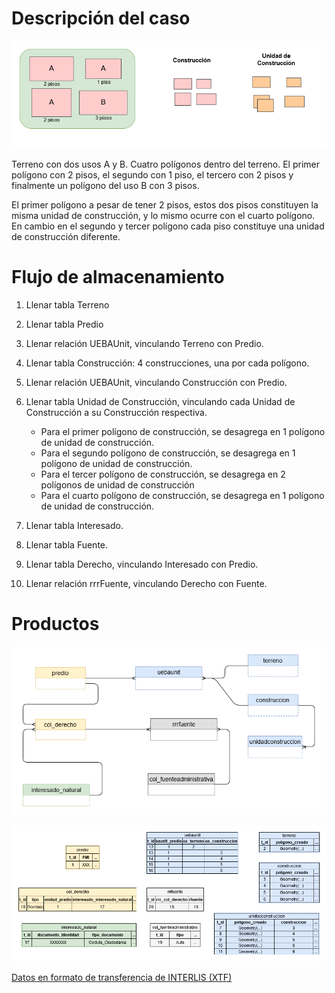 # Descripción del caso

![Caso 01](https://github.com/AgenciaImplementacion/condiciones_predios/blob/master/nph/caso_01/NPH%20Caso%2001.png)

Terreno con dos usos A y B. Cuatro polígonos dentro del terreno. 
El primer polígono con 2 pisos, el segundo con 1 piso, el tercero con 2 pisos y finalmente un polígono del uso B con 3 pisos.

El primer polígono a pesar de tener 2 pisos, estos dos pisos constituyen la misma unidad de construcción, y lo mismo ocurre con el cuarto polígono. En cambio en el segundo y tercer polígono cada piso constituye una unidad de construcción diferente.

# Flujo de almacenamiento

1. Llenar tabla Terreno
2. Llenar tabla Predio
3. Llenar relación UEBAUnit, vinculando Terreno con Predio.
4. Llenar tabla Construcción: 4 construcciones, una por cada polígono. 
5. Llenar relación UEBAUnit, vinculando Construcción con Predio.
6. Llenar tabla Unidad de Construcción, vinculando cada Unidad de Construcción a su Construcción respectiva. 

   + Para el primer polígono de construcción, se desagrega en 1 polígono de unidad de construcción. 
   + Para el segundo polígono de construcción, se desagrega en 1 polígono de unidad de construcción.
   + Para el tercer polígono de construcción, se desagrega en 2 polígonos de unidad de construcción
   + Para el cuarto polígono de construcción, se desagrega en 1 polígono de unidad de construcción. 
   
7. Llenar tabla Interesado.
8. Llenar tabla Fuente.
9. Llenar tabla Derecho, vinculando Interesado con Predio.
10. Llenar relación rrrFuente, vinculando Derecho con Fuente.


# Productos

![Diagrama Entidad Relación simplificado](https://github.com/AgenciaImplementacion/condiciones_predios/blob/master/nph/caso_01/NPH%20Caso%2001-ER.png)

![Esquema de tablas](https://github.com/AgenciaImplementacion/condiciones_predios/blob/master/nph/caso_01/NPH%20Caso%2001-Tablas.png)

[Datos en formato de transferencia de INTERLIS (XTF)](https://raw.githubusercontent.com/AgenciaImplementacion/condiciones_predios/master/nph/caso_01/nph_caso_01.xtf)
